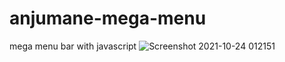 # anjumane-mega-menu
mega menu bar with javascript 
![Screenshot 2021-10-24 012151](https://user-images.githubusercontent.com/48369328/138568912-44fea14b-c6ea-4693-936c-a91fc0524363.png)

